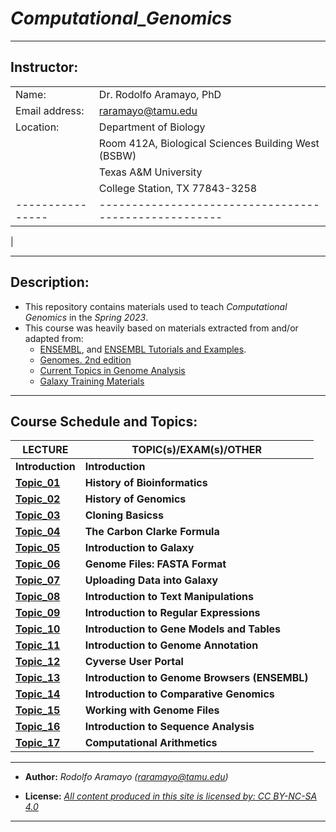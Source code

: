 # _**Computational_Genomics**_

------------------------------------------------------------------------

## **Instructor:**

|                |                                                     |
|----------------|-----------------------------------------------------|
| Name:          | Dr. Rodolfo Aramayo, PhD                            |
| Email address: | raramayo@tamu.edu                                   |
| Location:      | Department of Biology                               |
|                | Room 412A, Biological Sciences Building West (BSBW) |
|                | Texas A&M University                                |
|                | College Station, TX 77843-3258                      |
|----------------|-----------------------------------------------------|
|

------------------------------------------------------------------------

## Description:

+ This repository contains materials used to teach _Computational Genomics_ in the _Spring 2023_.
+ This course was heavily based on materials extracted from and/or adapted from:
  + [ENSEMBL](https://www.ensembl.org/index.html), and [ENSEMBL Tutorials and Examples](http://www.ensembl.org/info/website/tutorials/index.html).
  + [Genomes. 2nd edition](https://www.ncbi.nlm.nih.gov/books/NBK21134/)
  + [Current Topics in Genome Analysis](https://www.genome.gov/event-calendar/Current-Topics-in-Genome-Analysis)
  + [Galaxy Training Materials](https://training.galaxyproject.org/training-material/)

------------------------------------------------------------------------

## **Course Schedule and Topics:**

| **LECTURE**                                                                                                                 | **TOPIC(s)/EXAM(s)/OTHER**                    |
|-----------------------------------------------------------------------------------------------------------------------------|-----------------------------------------------|
| **Introduction**                                                                                                            | **Introduction**                              |
| **[Topic_01](https://github.com/raramayo/Computational_Genomics/blob/main/01_History_Of_Bioinformatics.pdf)**               | **History of Bioinformatics**                 |
| **[Topic_02](https://github.com/raramayo/Computational_Genomics/blob/main/02_History_Of_Genomics.pdf)**                     | **History of Genomics**                       |
| **[Topic_03](https://github.com/raramayo/Computational_Genomics/blob/main/03_Cloning_Basics.pdf)**                          | **Cloning Basicss**                           |
| **[Topic_04](https://github.com/raramayo/Computational_Genomics/blob/main/04_The_Carbon_Clarke_Formula.pdf)**               | **The Carbon Clarke Formula**                 |
| **[Topic_05](https://github.com/raramayo/Computational_Genomics/blob/main/05_Introduction_To_Galaxy.pdf)**                  | **Introduction to Galaxy**                    |
| **[Topic_06](https://github.com/raramayo/Computational_Genomics/blob/main/06_Genome_Files_Fasta_Format.pdf)**               | **Genome Files: FASTA Format**                |
| **[Topic_07](https://github.com/raramayo/Computational_Genomics/blob/main/07_Uploading_Data_Into_Galaxy.pdf)**              | **Uploading Data into Galaxy**                |
| **[Topic_08](https://github.com/raramayo/Computational_Genomics/blob/main/08_Introduction_Text_Manipulations.org)**         | **Introduction to Text Manipulations**        |
| **[Topic_09](https://github.com/raramayo/Computational_Genomics/blob/main/09_Introduction_To_RegExps.pdf)**                 | **Introduction to Regular Expressions**       |
| **[Topic_10](https://github.com/raramayo/Computational_Genomics/blob/main/10_Introduction_To_Gene_Models_Gene_Tables.pdf)** | **Introduction to Gene Models and Tables**    |
| **[Topic_11](https://github.com/raramayo/Computational_Genomics/blob/main/11_Introduction_To_Genome_Annotation.pdf)**       | **Introduction to Genome Annotation**         |
| **[Topic_12](https://github.com/raramayo/Computational_Genomics/blob/main/12_Cyverse_User_Portal.pdf)**                     | **Cyverse User Portal**                       |
| **[Topic_13](https://github.com/raramayo/Computational_Genomics/blob/main/13_Introduction_To_Genome_Browsers_ENSEMBL.pdf)** | **Introduction to Genome Browsers (ENSEMBL)** |
| **[Topic_14](https://github.com/raramayo/Computational_Genomics/blob/main/14_Introduction_To_Comparative_Genomics.pdf)**    | **Introduction to Comparative Genomics**      |
| **[Topic_15](https://github.com/raramayo/Computational_Genomics/blob/main/15_Working_With_Genome_Files.pdf)**               | **Working with Genome Files**                 |
| **[Topic_16](https://github.com/raramayo/Computational_Genomics/blob/main/16_Introduction_To_Seq_Analysis.pdf)**            | **Introduction to Sequence Analysis**         |
| **[Topic_17](https://github.com/raramayo/Computational_Genomics/blob/main/17_Computational_Arithmetics.pdf)**               | **Computational Arithmetics**                 |

------------------------------------------------------------------------

+ **Author:** _Rodolfo Aramayo (raramayo@tamu.edu)_

+ **License:** _[All content produced in this site is licensed by: CC BY-NC-SA 4.0](http://creativecommons.org/licenses/by-nc-sa/4.0/)_

------------------------------------------------------------------------
